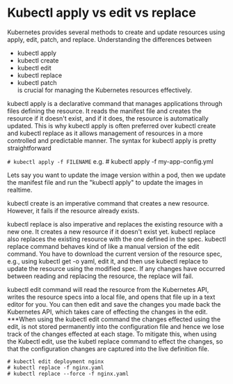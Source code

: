 # Kubectl apply vs edit vs replace

Kubernetes provides several methods to create and update resources using apply, edit, patch, and replace.
Understanding the differences between
+ kubectl apply
+ kubectl create
+ kubectl edit
+ kubectl replace
+ kubectl patch<br>
is crucial for managing the Kubernetes resources effectively.

kubectl apply is a declarative command that manages applications through files defining the resource. 
It reads the manifest file and creates the resource if it doesn't exist, and if it does, the resource is automatically updated. 
This is why kubectl apply is often preferred over kubectl create and kubectl replace as it allows management of resources in a more controlled and predictable manner.
The syntax for kubectl apply is pretty straightforward

`# kubectl apply -f FILENAME`
e.g. # kubectl apply -f my-app-config.yml

Lets say you want to update the image version within a pod, then we update the manifest file and run the "kubectl apply" to update the images in realtime.

kubectl create is an imperative command that creates a new resource. However, it fails if the resource already exists.

kubectl replace is also imperative and replaces the existing resource with a new one. It creates a new resource if it doesn't exist yet.
kubectl replace also replaces the existing resource with the one defined in the spec.
kubectl replace command behaves kind of like a manual version of the edit command. 
You have to download the current version of the resource spec, e.g., using kubectl get -o yaml, edit it, and then use kubectl replace to update the resource using the modified spec. 
If any changes have occurred between reading and replacing the resource, the replace will fail.

kubectl edit command will read the resource from the Kubernetes API, writes the resource specs into a local file, and opens that file up in a text editor for you.
You can then edit and save the changes you made back the Kubernetes API, which takes care of effecting the changes in the edit.
***When using the kubectl edit command the changes effected using the edit, is not stored permanently into the configuration file and 
hence we lose track of the changes effected at each stage.
To mitigate this, when using the Kubectl edit, use the kubetl replace command to effect the changes, so that the configuration changes are captured into the live definition file.

`# kubectl edit deployment nginx`<br>
`# kubectl replace -f nginx.yaml`<br>
`# kubectl replace --force -f nginx.yaml`<br>


